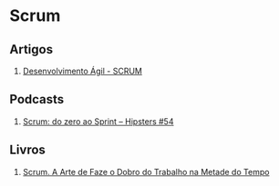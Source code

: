 # Scrum
## Artigos
1. [Desenvolvimento Ágil - SCRUM](http://www.desenvolvimentoagil.com.br/scrum/)

## Podcasts
1. [Scrum: do zero ao Sprint – Hipsters #54](https://hipsters.tech/scrum-do-zero-ao-sprint-hipsters-54/)

## Livros
1. [Scrum. A Arte de Faze o Dobro do Trabalho na Metade do Tempo](https://www.amazon.com.br/Scrum-Dobro-Trabalho-Metade-Tempo/dp/8544100872)